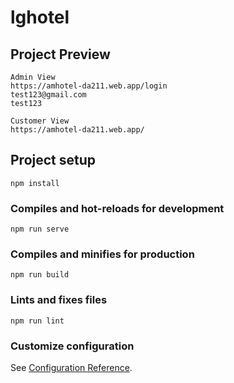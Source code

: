 # lghotel


## Project Preview
```
Admin View
https://amhotel-da211.web.app/login 
test123@gmail.com
test123

Customer View
https://amhotel-da211.web.app/
```

## Project setup
```
npm install
```

### Compiles and hot-reloads for development
```
npm run serve
```

### Compiles and minifies for production
```
npm run build
```

### Lints and fixes files
```
npm run lint
```

### Customize configuration
See [Configuration Reference](https://cli.vuejs.org/config/).
